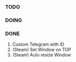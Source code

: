 ### TODO

### DOING

### DONE
1. Custom Telegram with ID
2. (Steam) Set Window on TOP
3. (Steam) Auto resize Window
